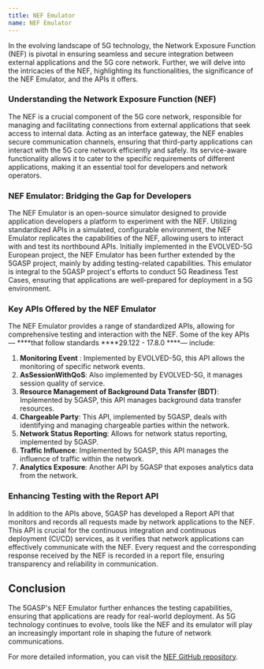 ```yaml
---
title: NEF Emulator
name: NEF Emulator
---
```


In the evolving landscape of 5G technology, the Network Exposure Function (NEF) is pivotal in ensuring seamless and secure integration between external applications and the 5G core network. Further, we will delve into the intricacies of the NEF, highlighting its functionalities, the significance of the NEF Emulator, and the APIs it offers.

### Understanding the Network Exposure Function (NEF)

The NEF is a crucial component of the 5G core network, responsible for managing and facilitating connections from external applications that seek access to internal data. Acting as an interface gateway, the NEF enables secure communication channels, ensuring that third-party applications can interact with the 5G core network efficiently and safely. Its service-aware functionality allows it to cater to the specific requirements of different applications, making it an essential tool for developers and network operators.

### NEF Emulator: Bridging the Gap for Developers

The NEF Emulator is an open-source simulator designed to provide application developers a platform to experiment with the NEF. Utilizing standardized APIs in a simulated, configurable environment, the NEF Emulator replicates the capabilities of the NEF, allowing users to interact with and test its northbound APIs. Initially implemented in the EVOLVED-5G European project, the NEF Emulator has been further extended by the 5GASP project, mainly by adding testing-related capabilities. This emulator is integral to the 5GASP project's efforts to conduct 5G Readiness Test Cases, ensuring that applications are well-prepared for deployment in a 5G environment.

### Key APIs Offered by the NEF Emulator

The NEF Emulator provides a range of standardized APIs, allowing for comprehensive testing and interaction with the NEF. Some of the key APIs — ****that follow standards ****29.122 - 17.8.0 ****— include:

1. **Monitoring Event** : Implemented by EVOLVED-5G, this API allows the monitoring of specific network events.
2. **AsSessionWithQoS**: Also implemented by EVOLVED-5G, it manages session quality of service.
3. **Resource Management of Background Data Transfer (BDT)**: Implemented by 5GASP, this API manages background data transfer resources.
4. **Chargeable Party**: This API, implemented by 5GASP, deals with identifying and managing chargeable parties within the network.
5. **Network Status Reporting**: Allows for network status reporting, implemented by 5GASP.
6. **Traffic Influence**: Implemented by 5GASP, this API manages the influence of traffic within the network.
7. **Analytics Exposure**: Another API by 5GASP that exposes analytics data from the network.

### Enhancing Testing with the Report API

In addition to the APIs above, 5GASP has developed a Report API that monitors and records all requests made by network applications to the NEF. This API is crucial for the continuous integration and continuous deployment (CI/CD) services, as it verifies that network applications can effectively communicate with the NEF. Every request and the corresponding response received by the NEF is recorded in a report file, ensuring transparency and reliability in communication.

## Conclusion

The 5GASP's NEF Emulator further enhances the testing capabilities, ensuring that applications are ready for real-world deployment. As 5G technology continues to evolve, tools like the NEF and its emulator will play an increasingly important role in shaping the future of network communications.

For more detailed information, you can visit the [NEF GitHub repository](https://github.com/5gasp/NEF-Emulator).